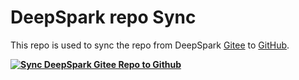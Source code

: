 # DeepSpark repo Sync
This repo is used to sync the repo from DeepSpark [Gitee](https://gitee.com/deep-spark/deepsparkhub) to [GitHub](https://github.com/Deep-Spark/deepsparkhub).

**[![Sync DeepSpark Gitee Repo to Github](https://github.com/rexlee8776/deepspark_sync/actions/workflows/deepspark_sync.yml/badge.svg)](https://github.com/rexlee8776/deepspark_sync/actions/workflows/deepspark_sync.yml)**
